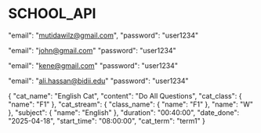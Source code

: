 # SCHOOL_API

<!-- Admin login details -->
"email": "mutidawilz@gmail.com",
"password": "user1234"

<!-- Parent details -->
"email": "john@gmail.com"
"password": "user1234"

<!-- Teacher login details -->
"email": "kene@gmail.com"
"password": "user1234"

<!-- student details -->
"email": "ali.hassan@bidii.edu"
"password": "user1234"

<!-- cat details -->
{
    "cat_name": "English Cat",
    "content": "Do All Questions",
    "cat_class": {
        "name": "F1"
    },
    "cat_stream": {
        "class_name": {
            "name": "F1"
        },
        "name": "W"
    },
    "subject": {
        "name": "English"
    },
    "duration": "00:40:00",
    "date_done": "2025-04-18",
    "start_time": "08:00:00",
    "cat_term": "term1"
}
